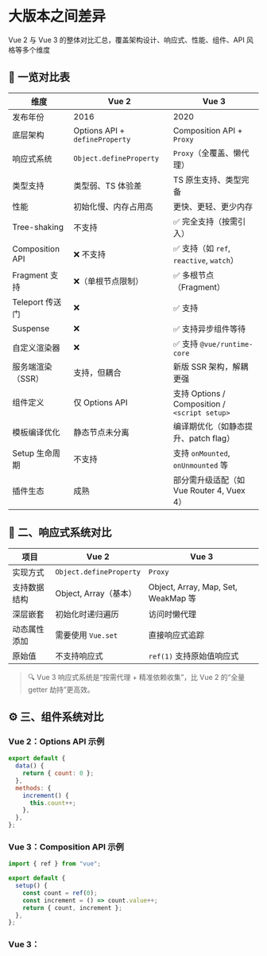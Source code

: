 # 大版本之间差异

Vue 2 与 Vue 3 的整体对比汇总，覆盖架构设计、响应式、性能、组件、API 风格等多个维度

## 🚀 一览对比表

| 维度              | Vue 2                          | Vue 3                                         |
| ----------------- | ------------------------------ | --------------------------------------------- |
| 发布年份          | 2016                           | 2020                                          |
| 底层架构          | Options API + `defineProperty` | Composition API + `Proxy`                     |
| 响应式系统        | `Object.defineProperty`        | `Proxy`（全覆盖、懒代理）                     |
| 类型支持          | 类型弱、TS 体验差              | TS 原生支持、类型完备                         |
| 性能              | 初始化慢、内存占用高           | 更快、更轻、更少内存                          |
| Tree-shaking      | 不支持                         | ✅ 完全支持（按需引入）                       |
| Composition API   | ❌ 不支持                      | ✅ 支持（如 `ref`, `reactive`, `watch`）      |
| Fragment 支持     | ❌（单根节点限制）             | ✅ 多根节点（Fragment）                       |
| Teleport 传送门   | ❌                             | ✅ 支持                                       |
| Suspense          | ❌                             | ✅ 支持异步组件等待                           |
| 自定义渲染器      | ❌                             | ✅ 支持 `@vue/runtime-core`                   |
| 服务端渲染（SSR） | 支持，但耦合                   | 新版 SSR 架构，解耦更强                       |
| 组件定义          | 仅 Options API                 | 支持 Options / Composition / `<script setup>` |
| 模板编译优化      | 静态节点未分离                 | 编译期优化（如静态提升、patch flag）          |
| Setup 生命周期    | 不支持                         | 支持 `onMounted`, `onUnmounted` 等            |
| 插件生态          | 成熟                           | 部分需升级适配（如 Vue Router 4, Vuex 4）     |

## 🧠 二、响应式系统对比

| 项目         | Vue 2                   | Vue 3                               |
| ------------ | ----------------------- | ----------------------------------- |
| 实现方式     | `Object.defineProperty` | `Proxy`                             |
| 支持数据结构 | Object, Array（基本）   | Object, Array, Map, Set, WeakMap 等 |
| 深层嵌套     | 初始化时递归遍历        | 访问时懒代理                        |
| 动态属性添加 | 需要使用 `Vue.set`      | 直接响应式追踪                      |
| 原始值       | 不支持响应式            | `ref(1)` 支持原始值响应式           |

> 🔍 Vue 3 响应式系统是“按需代理 + 精准依赖收集”，比 Vue 2 的“全量 getter 劫持”更高效。

## ⚙️ 三、组件系统对比

### Vue 2：Options API 示例

```js
export default {
  data() {
    return { count: 0 };
  },
  methods: {
    increment() {
      this.count++;
    },
  },
};
```

### Vue 3：Composition API 示例

```js
import { ref } from "vue";

export default {
  setup() {
    const count = ref(0);
    const increment = () => count.value++;
    return { count, increment };
  },
};
```

### Vue 3：<script setup> 语法糖

```vue
<script setup>
import { ref } from "vue";

const count = ref(0);
const increment = () => count.value++;
</script>
```

> Composition API 提升了代码逻辑复用能力，可组合性强，类型推导友好。

## 📦 四、打包与 Tree-shaking

| 能力         | Vue 2                    | Vue 3                  |
| ------------ | ------------------------ | ---------------------- |
| Tree-shaking | ❌                       | ✅ 支持                |
| 构建工具推荐 | Webpack                  | Vite（更快热更新）     |
| 文件体积     | 偏大（所有模块全量引入） | 更小（未用模块可裁剪） |

## 🎨 五、模板编译优化

| 优化项         | Vue 2 | Vue 3                   |
| -------------- | ----- | ----------------------- |
| 静态提升       | ❌    | ✅ 编译阶段静态内容提取 |
| Patch Flag     | ❌    | ✅ 减少 diff 范围       |
| 静态根节点标记 | ❌    | ✅                      |

## 🔌 六、生态与社区

| 项目       | Vue 2              | Vue 3                                    |
| ---------- | ------------------ | ---------------------------------------- |
| Vue Router | v3                 | v4（支持 Composition API）               |
| Vuex       | v3                 | v4（或替代为 Pinia）                     |
| UI 库支持  | Element UI（原生） | Element Plus、Naive UI、Ant Design Vue 2 |
| 支持工具   | Vue Devtools 5     | Vue Devtools 6+                          |

## 🧪 七、性能对比（官方 Benchmark）

| 操作         | Vue 2 耗时     | Vue 3 耗时       |
| ------------ | -------------- | ---------------- |
| 组件创建     | 3.5ms          | 1.2ms            |
| 响应式初始化 | 15ms（深嵌套） | 2ms              |
| 更新嵌套对象 | 耗时高         | 更快             |
| 内存占用     | 更高           | 更低（按需代理） |

## ✅ 总结

| 结论  | 描述                                     |
| ----- | ---------------------------------------- |
| Vue 2 | 适合旧项目维护，生态成熟，团队上手成本低 |
| Vue 3 | 更现代、更高效、更灵活，推荐新项目使用   |
